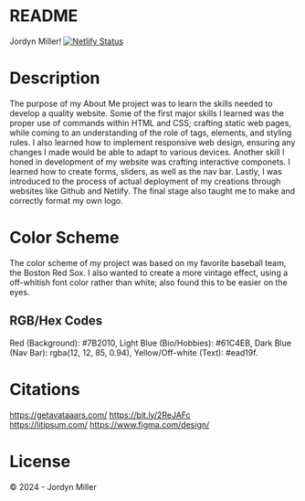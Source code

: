 # README

Jordyn Miller! 
[![Netlify Status](https://api.netlify.com/api/v1/badges/66287977-a44a-45a8-be5f-c7a23f0e596d/deploy-status)](https://app.netlify.com/sites/about-me-jordymill22/deploys) 

# Description
The purpose of my About Me project was to learn the skills needed to develop a quality website. Some of the first major skills I learned was the proper use of commands within HTML and CSS; crafting static web pages, while coming to an understanding of the role of tags, elements, and styling rules. I also learned how to implement responsive web design, ensuring any changes I made would be able to adapt to various devices. Another skill I honed in development of my website was crafting interactive componets. I learned how to create forms, sliders, as well as the nav bar. Lastly, I was introduced to the process of actual deployment of my creations through websites like Github and Netlify. The final stage also taught me to make and correctly format my own logo. 

# Color Scheme
The color scheme of my project was based on my favorite baseball team, the Boston Red Sox. I also wanted to create a more vintage effect, using a off-whitish font color rather than white; also found this to be easier on the eyes. 
## RGB/Hex Codes
Red (Background): #7B2010, Light Blue (Bio/Hobbies):  #61C4EB, Dark Blue (Nav Bar): rgba(12, 12, 85, 0.94), Yellow/Off-white (Text): #ead19f.

# Citations
https://getavataaars.com/ 
https://bit.ly/2ReJAFc  
https://litipsum.com/ 
https://www.figma.com/design/ 

# License
© 2024 - Jordyn Miller